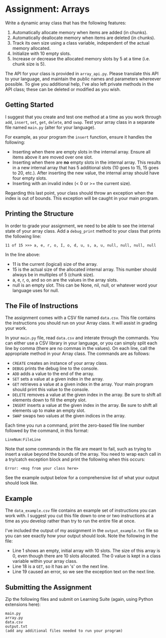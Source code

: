 # Assignment: Arrays

Write a dynamic array class that has the following features:

1. Automatically allocate memory when items are added (in chunks).
1. Automatically deallocate memory when items are deleted (in chunks).
1. Track its own size using a class variable, independent of the actual memory allocated.
1. Initialize with 10 empty slots.
1. Increase or decrease the allocated memory slots by 5 at a time (i.e. chunk size is 5).

The API for your class is provided in `array_api.py`.  Please translate this API to your language, and maintain the public names and parameters whereever possible.
To give you additional help, I've also left private methods in the API class; these can be deleted or modified as you wish.



## Getting Started

I suggest that you create and test one method at a time as you work through `add`, `insert`, `set`, `get`, `delete`, and `swap`.  Test your array class in a separate file named `main.py` (alter for your language).  

For example, as your program the `insert` function, ensure it handles the following:

* Inserting when there are empty slots in the internal array.  Ensure all items above it are moved over one slot.
* Inserting when there are **no** empty slots in the internal array.  This results in a new internal array that has 5 additional slots (10 goes to 15, 15 goes to 20, etc.).  After inserting the new value, the internal array should have four empty slots.
* Inserting with an invalid index (< 0 or >= the current size).

Regarding this last point, your class should throw an exception when the index is out of bounds.  This exception will be caught in your main program.


## Printing the Structure

In order to grade your assignment, we need to be able to see the internal state of your array class.  Add a `debug_print` method to your class that prints the following line:

`11 of 15 >>> a, e, r, o, I, o, d, u, s, a, u, null, null, null, null`

In the line above:

* 11 is the current (logical) size of the array.
* 15 is the actual size of the allocated internal array.  This number should always be in multiples of 5 (chunk size).
* a, e, r, o, and so on are the values in the array slots.
* null is an empty slot.  This can be None, nil, null, or whatever word your language uses for null.


## The File of Instructions

The assignment comes with a CSV file named `data.csv`.  This file contains the instructions you should run on your Array class.  It will assist in grading your work.

In your `main.py` file, read `data.csv` and interate through the commands.  You can either use a CSV library in your language, or you can simply split each line by comma (there are no commas in the values).  On each line, call the appropriate method in your Array class.   The commands are as follows:

* `CREATE` creates an instance of your array class.
* `DEBUG` prints the debug line to the console.
* `ADD` adds a value to the end of the array.
* `SET` sets a value at a given index in the array.
* `GET` retrieves a value at a given index in the array.  Your main program should print this value to the console.
* `DELETE` removes a value at the given index in the array.  Be sure to shift all elements down to fill the empty slot.
* `INSERT` inserts a value at the given index in the array.  Be sure to shift all elements up to make an empty slot.
* `SWAP` swaps two values at the given indices in the array.

Each time you run a command, print the zero-based file line number followed by the command, in this format:

`LineNum:FileLine`

Note that some commands in the file are meant to fail, such as trying to insert a value beyond the bounds of the array.  You need to wrap each call in a try/catch exception block and print the following when this occurs:

`Error: <msg from your class here>`

See the example output below for a comprehensive list of what your output should look like.

## Example

The `data_example.csv` file contains an example set of instructions you can work with.  I suggest you cut this file down to one or two instructions at a time as you develop rather than try to run the entire file at once.

I've included the output of my assignment in the `output_example.txt` file so you can see exactly how your output should look.  Note the following in the file:

* Line 1 shows an empty, initial array with 10 slots.  The size of this array is 0, even though there are 10 slots allocated.  The 0 value is kept in a class variable within your array class.
* Line 18 is a `GET`, so it has an 's' on the next line.
* Line 19 caused an error, so we see the exception text on the next line.



## Submitting the Assignment

Zip the following files and submit on Learning Suite (again, using Python extensions here):

```
main.py
array.py
data.csv
output.txt
(add any additional files needed to run your program)
```